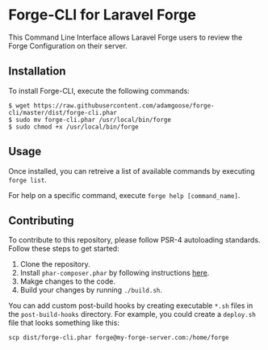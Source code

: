 # Forge-CLI for Laravel Forge

This Command Line Interface allows Laravel Forge users to review the Forge Configuration on their server.

## Installation

To install Forge-CLI, execute the following commands:

    $ wget https://raw.githubusercontent.com/adamgoose/forge-cli/master/dist/forge-cli.phar
    $ sudo mv forge-cli.phar /usr/local/bin/forge
    $ sudo chmod +x /usr/local/bin/forge

## Usage

Once installed, you can retreive a list of available commands by executing `forge list`.

For help on a specific command, execute `forge help [command_name]`.

## Contributing

To contribute to this repository, please follow PSR-4 autoloading standards. Follow these steps to get started:

1. Clone the repository.
2. Install `phar-composer.phar` by following instructions [here](https://github.com/clue/phar-composer).
3. Makge changes to the code.
4. Build your changes by running `./build.sh`.

You can add custom post-build hooks by creating executable `*.sh` files in the `post-build-hooks` directory. For example, you could create a `deploy.sh` file that looks something like this:

    scp dist/forge-cli.phar forge@my-forge-server.com:/home/forge